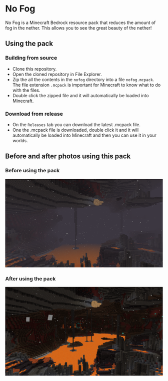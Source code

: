 # No Fog

No Fog is a Minecraft Bedrock resource pack that reduces the amount of fog in the nether. This allows you to see the great beauty of the nether!

## Using the pack

### Building from source
* Clone this repository.
* Open the cloned repository in File Explorer.
* Zip the all the contents in the ```nofog``` directory into a file ```nofog.mcpack```. The file extension ```.mcpack``` is important for Minecraft to know what to do with the files.
* Double click the zipped file and it will automatically be loaded into Minecraft.

### Download from release
* On the ```Releases``` tab you can download the latest .mcpack file.
* One the .mcpack file is downloaded, double click it and it will automatically be loaded into Minecraft and then you can use it in your worlds.


## Before and after photos using this pack

### Before using the pack
![Before photo in Nether](./images/before.png)

### After using the pack
![After photo in Nether](./images/after.png)